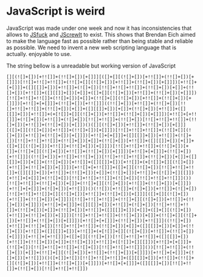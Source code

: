 # JavaScript is weird

JavaScript was made under one week and now it has inconsistencies that allows to [JSfuck](http://www.jsfuck.com/) and [JScrewIt](https://jscrew.it/) to exist. This shows that Brendan Eich aimed to make the language fast as possible rather than being stable and reliable as possible. We need to invent a new web scripting language that is actually. enjoyable to use. 

The string bellow is a unreadable but working version of JavaScript
```
[][(![]+[])[+!![]]+(!![]+[])[+[]]][([]+[][(![]+[])[+!![]]+(!![]+[])[+[]]])[!![]+!![]+!![]]+(!![]+[][(![]+[])[+!![]]+(!![]+[])[+[]]])[+!![]+[+[]]]+([][[]]+[])[+!![]]+(![]+[])[!![]+!![]+!![]]+(!![]+[])[+[]]+(!![]+[])[+!![]]+([][[]]+[])[+[]]+([]+[][(![]+[])[+!![]]+(!![]+[])[+[]]])[!![]+!![]+!![]]+(!![]+[])[+[]]+(!![]+[][(![]+[])[+!![]]+(!![]+[])[+[]]])[+!![]+[+[]]]+(!![]+[])[+!![]]]((!![]+[])[+!![]]+(!![]+[])[!![]+!![]+!![]]+(!![]+[])[+[]]+([][[]]+[])[+[]]+(!![]+[])[+!![]]+([][[]]+[])[+!![]]+(+[![]]+[][(![]+[])[+!![]]+(!![]+[])[+[]]])[+!![]+[+!![]]]+(![]+[])[+!![]]+(![]+[])[!![]+!![]]+(!![]+[])[!![]+!![]+!![]]+(!![]+[])[+!![]]+(!![]+[])[+[]])()([][(![]+[])[+!![]]+(!![]+[])[+[]]][([]+[][(![]+[])[+!![]]+(!![]+[])[+[]]])[!![]+!![]+!![]]+(!![]+[][(![]+[])[+!![]]+(!![]+[])[+[]]])[+!![]+[+[]]]+([][[]]+[])[+!![]]+(![]+[])[!![]+!![]+!![]]+(!![]+[])[+[]]+(!![]+[])[+!![]]+([][[]]+[])[+[]]+([]+[][(![]+[])[+!![]]+(!![]+[])[+[]]])[!![]+!![]+!![]]+(!![]+[])[+[]]+(!![]+[][(![]+[])[+!![]]+(!![]+[])[+[]]])[+!![]+[+[]]]+(!![]+[])[+!![]]]((!![]+[])[+!![]]+(!![]+[])[!![]+!![]+!![]]+(!![]+[])[+[]]+([][[]]+[])[+[]]+(!![]+[])[+!![]]+([][[]]+[])[+!![]]+(+[![]]+[][(![]+[])[+!![]]+(!![]+[])[+[]]])[+!![]+[+!![]]]+([]+[][(!![]+[])[!![]+!![]+!![]]+([][[]]+[])[+!![]]+(!![]+[])[+[]]+(!![]+[])[+!![]]+([![]]+[][[]])[+!![]+[+[]]]+(!![]+[])[!![]+!![]+!![]]+(![]+[])[!![]+!![]+!![]]]())[!![]+!![]]+(!![]+[])[+[]]+(!![]+[][(![]+[])[+!![]]+(!![]+[])[+[]]])[+!![]+[+[]]]+(![]+[])[+!![]])()(!![])[+!![]]+(![]+[])[+!![]]+(![]+[])[!![]+!![]+!![]]+[][(![]+[])[+!![]]+(!![]+[])[+[]]][([]+[][(![]+[])[+!![]]+(!![]+[])[+[]]])[!![]+!![]+!![]]+(!![]+[][(![]+[])[+!![]]+(!![]+[])[+[]]])[+!![]+[+[]]]+([][[]]+[])[+!![]]+(![]+[])[!![]+!![]+!![]]+(!![]+[])[+[]]+(!![]+[])[+!![]]+([][[]]+[])[+[]]+([]+[][(![]+[])[+!![]]+(!![]+[])[+[]]])[!![]+!![]+!![]]+(!![]+[])[+[]]+(!![]+[][(![]+[])[+!![]]+(!![]+[])[+[]]])[+!![]+[+[]]]+(!![]+[])[+!![]]]((!![]+[])[+!![]]+(!![]+[])[!![]+!![]+!![]]+(!![]+[])[+[]]+([][[]]+[])[+[]]+(!![]+[])[+!![]]+([][[]]+[])[+!![]]+(+[![]]+[][(![]+[])[+!![]]+(!![]+[])[+[]]])[+!![]+[+!![]]]+([]+[][(!![]+[])[!![]+!![]+!![]]+([][[]]+[])[+!![]]+(!![]+[])[+[]]+(!![]+[])[+!![]]+([![]]+[][[]])[+!![]+[+[]]]+(!![]+[])[!![]+!![]+!![]]+(![]+[])[!![]+!![]+!![]]]())[!![]+!![]]+(!![]+[])[+[]]+(!![]+[][(![]+[])[+!![]]+(!![]+[])[+[]]])[+!![]+[+[]]]+(![]+[])[+!![]])()([+[]]+![])[!![]+!![]+!![]]+([][[]]+[])[+!![]]+(!![]+[][(![]+[])[+!![]]+(!![]+[])[+[]]])[+!![]+[+[]]]+([][[]]+[])[!![]+!![]]+(!![]+[])[!![]+!![]+!![]])
``` 



